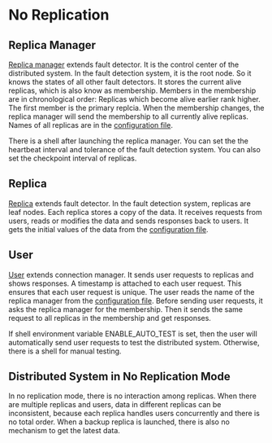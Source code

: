 # No Replication
## Replica Manager
[Replica manager](../src/ReplicaManager.java) extends fault detector. It is the control center of the distributed system. In the fault detection system, it is the root node. So it knows the states of all other fault detectors. It stores the current alive replicas, which is also know as membership. Members in the membership are in chronological order: Replicas which become alive earlier rank higher. The first member is the primary replcia. When the membership changes, the replica manager will send the membership to all currently alive replicas. Names of all replicas are in the [configuration file](../conf/replica_manager.conf).

There is a shell after launching the replica manager. You can set the the heartbeat interval and tolerance of the fault detection system. You can also set the checkpoint interval of replicas.

## Replica
[Replica](../src/Replica.java) extends fault detector. In the fault detection system, replicas are leaf nodes. Each replica stores a copy of the data. It receives requests from users, reads or modifies the data and sends responses back to users. It gets the initial values of the data from the [configuration file](../conf/replica.conf).

## User
[User](../src/User.java) extends connection manager. It sends user requests to replicas and shows responses. A timestamp is attached to each user request. This ensures that each user request is unique. The user reads the name of the replica manager from the [configuration file](../conf/user.conf). Before sending user requests, it asks the replica manager for the membership. Then it sends the same request to all replicas in the membership and get responses.

If shell environment variable ENABLE_AUTO_TEST is set, then the user will automatically send user requests to test the distributed system. Otherwise, there is a shell for manual testing.

## Distributed System in No Replication Mode
In no replication mode, there is no interaction among replicas. When there are multiple replicas and users, data in different replicas can be inconsistent, because each replica handles users concurrently and there is no total order. When a backup replica is launched, there is also no mechanism to get the latest data.